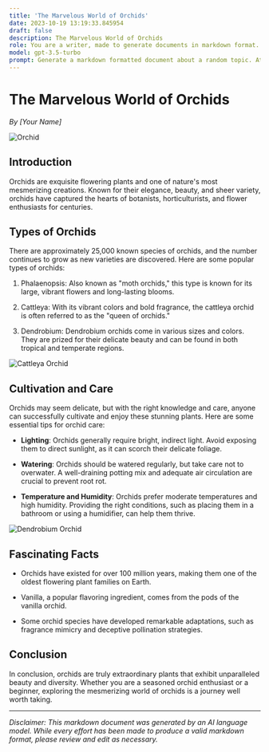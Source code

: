 ```yaml
---
title: 'The Marvelous World of Orchids'
date: 2023-10-19 13:19:33.845954
draft: false
description: The Marvelous World of Orchids
role: You are a writer, made to generate documents in markdown format. It is very important that all of the documents you generate are in valid markdown format.
model: gpt-3.5-turbo
prompt: Generate a markdown formatted document about a random topic. At the bottom, include a disclaimer explaining that the document was generated by you. The first line of the document should be the title. Make sure that the entire document is in proper markdown format, using a mix of various tags to make the document visually appealing.
---
```


# The Marvelous World of Orchids

*By [Your Name]*

![Orchid](https://example.com/orchid-image.jpg)

## Introduction

Orchids are exquisite flowering plants and one of nature's most mesmerizing creations. Known for their elegance, beauty, and sheer variety, orchids have captured the hearts of botanists, horticulturists, and flower enthusiasts for centuries.

## Types of Orchids

There are approximately 25,000 known species of orchids, and the number continues to grow as new varieties are discovered. Here are some popular types of orchids:

1. Phalaenopsis: Also known as "moth orchids," this type is known for its large, vibrant flowers and long-lasting blooms.

2. Cattleya: With its vibrant colors and bold fragrance, the cattleya orchid is often referred to as the "queen of orchids."

3. Dendrobium: Dendrobium orchids come in various sizes and colors. They are prized for their delicate beauty and can be found in both tropical and temperate regions.

![Cattleya Orchid](https://example.com/cattleya-image.jpg)

## Cultivation and Care

Orchids may seem delicate, but with the right knowledge and care, anyone can successfully cultivate and enjoy these stunning plants. Here are some essential tips for orchid care:

- **Lighting**: Orchids generally require bright, indirect light. Avoid exposing them to direct sunlight, as it can scorch their delicate foliage.

- **Watering**: Orchids should be watered regularly, but take care not to overwater. A well-draining potting mix and adequate air circulation are crucial to prevent root rot.

- **Temperature and Humidity**: Orchids prefer moderate temperatures and high humidity. Providing the right conditions, such as placing them in a bathroom or using a humidifier, can help them thrive.

![Dendrobium Orchid](https://example.com/dendrobium-image.jpg)

## Fascinating Facts

- Orchids have existed for over 100 million years, making them one of the oldest flowering plant families on Earth.

- Vanilla, a popular flavoring ingredient, comes from the pods of the vanilla orchid.

- Some orchid species have developed remarkable adaptations, such as fragrance mimicry and deceptive pollination strategies.

## Conclusion

In conclusion, orchids are truly extraordinary plants that exhibit unparalleled beauty and diversity. Whether you are a seasoned orchid enthusiast or a beginner, exploring the mesmerizing world of orchids is a journey well worth taking.

---

*Disclaimer: This markdown document was generated by an AI language model. While every effort has been made to produce a valid markdown format, please review and edit as necessary.*